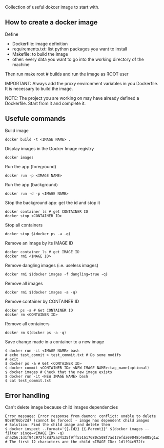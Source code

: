 Collection of useful dokcer image to start with. 

## How to create a docker image
Define 
- Dockerfile: image definition 
- requirements.txt: list python packages you want to install
- Makefile: to build the image 
- other: every data you want to go into the working directory of the machine

Then run 
    make root # builds and run the image as ROOT user

IMPORTANT: Always add the proxy environment variables in you Dockerfile. It is necessary to build the image.

NOTE: The project you are working on may have already defined a Dockerfile. Start
from it and complete it. 

## Usefule commands

Build image

    docker build -t <IMAGE NAME> .

Display images in the Docker Image registry

    docker images

Run the app (foreground)

    docker run -p <IMAGE NAME>

Run the app (background) 

    docker run -d -p <IMAGE NAME>

Stop the background app: get the id and stop it

    docker container ls # get CONTAINER ID
    docker stop <CONTAINER ID>

Stop all containers

    docker stop $(docker ps -a -q)

Remove an image by its IMAGE ID

    docker container ls # get IMAGE ID
    docker rmi <IMAGE ID>

Remove dangling images (i.e. useless images)

    docker rmi $(docker images -f dangling=true -q)

Remove all images

    docker rmi $(docker images -a -q)

Remove container by CONTAINER ID

    docker ps -a # Get CONTAINER ID
    docker rm <CONTAINER ID>

Remove all containers

    docker rm $(docker ps -a -q)

Save change made in a container to a new image

    $ docker run -it <IMAGE NAME> bash
    # echo test_commit > test_commit.txt # Do some modifs
    # exit
    $ docker ps -a # Get <CONTAINER ID>
    $ docker commit <CONTAINER ID> <NEW IMAGE NAME>:tag_name(optional)
    $ docker images # Check that the new image exists
    $ docker run -it <NEW IMAGE NAME> bash
    $ cat test_commit.txt

## Error handling

Can't delete image because child images dependencies

    Error message: Error response from daemon: conflict: unable to delete 8b88f06b72d7 (cannot be forced) - image has dependent child images
    # Solution: Find the child image and delete them
    $ docker inspect --format='{{.Id}} {{.Parent}}' $(docker images --filter since=<IMAGE ID> -q)
    sha256:1d1f94c972fc8d75a34135f9ff551617680c508f7ad17efda09048b4e805g1w3
    # The first 12 characters are the child <IMAGE ID>: 1d1f94c972fc



